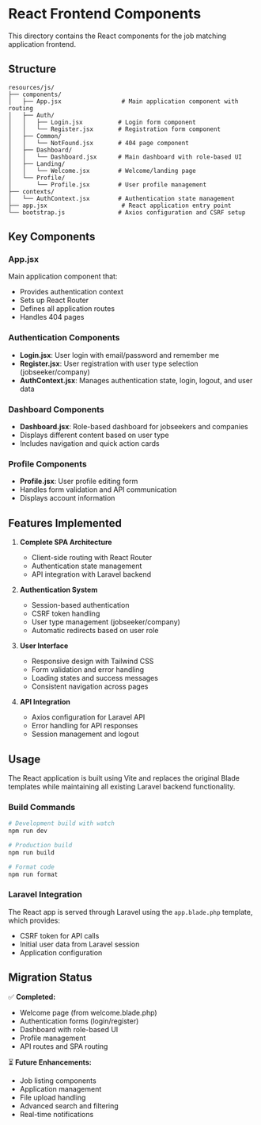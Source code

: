 # React Frontend Components

This directory contains the React components for the job matching application frontend.

## Structure

```
resources/js/
├── components/
│   ├── App.jsx                 # Main application component with routing
│   ├── Auth/
│   │   ├── Login.jsx          # Login form component
│   │   └── Register.jsx       # Registration form component
│   ├── Common/
│   │   └── NotFound.jsx       # 404 page component
│   ├── Dashboard/
│   │   └── Dashboard.jsx      # Main dashboard with role-based UI
│   ├── Landing/
│   │   └── Welcome.jsx        # Welcome/landing page
│   └── Profile/
│       └── Profile.jsx        # User profile management
├── contexts/
│   └── AuthContext.jsx        # Authentication state management
├── app.jsx                     # React application entry point
└── bootstrap.js               # Axios configuration and CSRF setup
```

## Key Components

### App.jsx
Main application component that:
- Provides authentication context
- Sets up React Router
- Defines all application routes
- Handles 404 pages

### Authentication Components
- **Login.jsx**: User login with email/password and remember me
- **Register.jsx**: User registration with user type selection (jobseeker/company)
- **AuthContext.jsx**: Manages authentication state, login, logout, and user data

### Dashboard Components
- **Dashboard.jsx**: Role-based dashboard for jobseekers and companies
- Displays different content based on user type
- Includes navigation and quick action cards

### Profile Components
- **Profile.jsx**: User profile editing form
- Handles form validation and API communication
- Displays account information

## Features Implemented

1. **Complete SPA Architecture**
   - Client-side routing with React Router
   - Authentication state management
   - API integration with Laravel backend

2. **Authentication System**
   - Session-based authentication
   - CSRF token handling
   - User type management (jobseeker/company)
   - Automatic redirects based on user role

3. **User Interface**
   - Responsive design with Tailwind CSS
   - Form validation and error handling
   - Loading states and success messages
   - Consistent navigation across pages

4. **API Integration**
   - Axios configuration for Laravel API
   - Error handling for API responses
   - Session management and logout

## Usage

The React application is built using Vite and replaces the original Blade templates while maintaining all existing Laravel backend functionality.

### Build Commands
```bash
# Development build with watch
npm run dev

# Production build
npm run build

# Format code
npm run format
```

### Laravel Integration
The React app is served through Laravel using the `app.blade.php` template, which provides:
- CSRF token for API calls
- Initial user data from Laravel session
- Application configuration

## Migration Status

✅ **Completed:**
- Welcome page (from welcome.blade.php)
- Authentication forms (login/register)
- Dashboard with role-based UI
- Profile management
- API routes and SPA routing

⏳ **Future Enhancements:**
- Job listing components
- Application management
- File upload handling
- Advanced search and filtering
- Real-time notifications